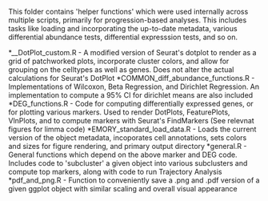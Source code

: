 This folder contains 'helper functions' which were used internally across multiple scripts, primarily for progression-based analyses. This includes tasks like loading and incorporating the up-to-date metadata, various differential abundance tests, differential expresssion tests, and so on.

*__DotPlot_custom.R - A modified version of Seurat's dotplot to render as a grid of patchworked plots, incorporate cluster colors, and allow for grouping on the celltypes as well as genes. Does not alter the actual calculations for Seurat's DotPlot
*COMMON_diff_abundance_functions.R - Implementations of Wilcoxon, Beta Regression, and Dirichlet Regression. An implementation to compute a 95% CI for dirichlet means are also included
*DEG_functions.R - Code for computing differentially expressed genes, or for plotting various markers. Used to render DotPlots, FeaturePlots, VlnPlots, and to compute markers with Seurat's FindMarkers (See relevnat figures for limma code)
*EMORY_standard_load_data.R - Loads the current version of the object metadata, incoporates cell annotations, sets colors and sizes for figure rendering, and primary output directory
*general.R - General functions which depend on the above marker and DEG code. Includes code to 'subcluster' a given object into various subclusters and compute top markers, along with code to run Trajectory Analysis
*pdf_and_png.R - Function to conveniently save a .png and .pdf version of a given ggplot object with similar scaling and overall visual appearance
